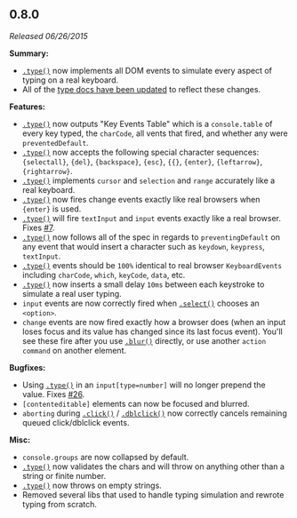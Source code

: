 ## 0.8.0

*Released 06/26/2015*

**Summary:**

- [`.type()`](/api/commands/type) now implements all DOM events to simulate every aspect of typing on a real keyboard.
- All of the [type docs have been updated](/api/commands/type.html) to reflect these changes.

**Features:**

- [`.type()`](/api/commands/type) now outputs "Key Events Table" which is a `console.table` of every key typed, the `charCode`, all vents that fired, and whether any were `preventedDefault`.
- [`.type()`](/api/commands/type) now accepts the following special character sequences: `{selectall}`, `{del}`, `{backspace}`, `{esc}`, `{{}`, `{enter}`, `{leftarrow}`, `{rightarrow}`.
- [`.type()`](/api/commands/type) implements `cursor` and `selection` and `range` accurately like a real keyboard.
- [`.type()`](/api/commands/type) now fires change events exactly like real browsers when `{enter}` is used.
- [`.type()`](/api/commands/type) will fire `textInput` and `input` events exactly like a real browser. Fixes [#7](https://github.com/cypress-io/cypress/issues/7).
- [`.type()`](/api/commands/type) now follows all of the spec in regards to `preventingDefault` on any event that would insert a character such as `keydown`, `keypress`, `textInput`.
- [`.type()`](/api/commands/type) events should be `100%` identical to real browser `KeyboardEvents` including `charCode`, `which`, `keyCode`, `data`, etc.
- [`.type()`](/api/commands/type) now inserts a small delay `10ms` between each keystroke to simulate a real user typing.
- `input` events are now correctly fired when [`.select()`](/api/commands/select) chooses an `<option>`.
- `change` events are now fired exactly how a browser does (when an input loses focus and its value has changed since its last focus event). You'll see these fire after you use [`.blur()`](/api/commands/blur) directly, or use another `action command` on another element.

**Bugfixes:**

- Using [`.type()`](/api/commands/type) in an `input[type=number]` will no longer prepend the value. Fixes [#26](https://github.com/cypress-io/cypress/issues/26).
- `[contenteditable]` elements can now be focused and blurred.
- `aborting` during [`.click()`](/api/commands/click) / [`.dblclick()`](/api/commands/dblclick) now correctly cancels remaining queued click/dblclick events.

**Misc:**

- `console.groups` are now collapsed by default.
- [`.type()`](/api/commands/type) now validates the chars and will throw on anything other than a string or finite number.
- [`.type()`](/api/commands/type) now throws on empty strings.
- Removed several libs that used to handle typing simulation and rewrote typing from scratch.


